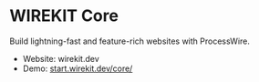 # WIREKIT Core
Build lightning-fast and feature-rich websites with ProcessWire.

* Website: <a herf="https://www.wirekit.dev" target="_blank">wirekit.dev</a>
* Demo: <a href="https://start.wirekit.dev/core/" target="_blank">start.wirekit.dev/core/</a> 
